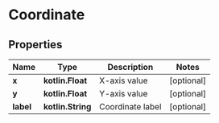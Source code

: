 
# Coordinate

## Properties
| Name | Type | Description | Notes |
| ------------ | ------------- | ------------- | ------------- |
| **x** | **kotlin.Float** | X-axis value |  [optional] |
| **y** | **kotlin.Float** | Y-axis value |  [optional] |
| **label** | **kotlin.String** | Coordinate label |  [optional] |



